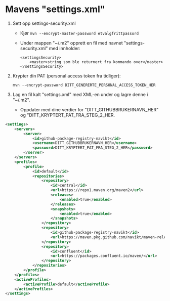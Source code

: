 # Mavens "settings.xml"

1. Sett opp settings-security.xml

    * Kjør ```mvn --encrypt-master-password etvalgfrittpassord```
    * Under mappen "~/.m2" opprett en fil med navnet "settings-security.xml" med innholder:

        ```
        <settingsSecurity>
            <master>string som ble returnert fra kommando over</master>
        </settingsSecurity>
        ```
2.  Krypter din PAT (personal access token fra tidliger):

    ```mvn --encrypt-password DITT_GENERERTE_PERSONAL_ACCESS_TOKEN_HER```
3. Lag en fil kalt "settings.xml" med XML-en under og lagre denne i "~/.m2".

    * Oppdater med dine verdier for "DITT_GITHUBBRUKERNAVN_HER" og "DITT_KRYPTERT_PAT_FRA_STEG_2_HER.

```xml
<settings>
    <servers>
        <server>
            <id>github-package-registry-navikt</id>
            <username>DITT_GITHUBBRUKERNAVN_HER</username>
            <password>DITT_KRYPTERT_PAT_FRA_STEG_2_HER</password>
        </server>
    </servers>
    <profiles>
        <profile>
            <id>default</id>
            <repositories>
                <repository>
                    <id>central</id>
                    <url>https://repo1.maven.org/maven2</url>
                    <releases>
                        <enabled>true</enabled>
                    </releases>
                    <snapshots>
                        <enabled>true</enabled>
                    </snapshots>
                </repository>
                <repository>
                    <id>github-package-registry-navikt</id>
                    <url>https://maven.pkg.github.com/navikt/maven-release</url>
                </repository>
                <repository>
                    <id>confluent</id>
                    <url>https://packages.confluent.io/maven/</url>
                </repository>
            </repositories>
        </profile>
    </profiles>
    <activeProfiles>
        <activeProfile>default</activeProfile>
    </activeProfiles>
</settings>
```

